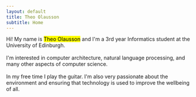 ```yaml
---
layout: default
title: Theo Olausson
subtitle: Home
---
```

<p> Hi!
    My name is <mark>Theo Olausson</mark> and I'm a 3rd year Informatics student at the University of Edinburgh.
    <br><br>
    I'm interested in computer architecture, natural language processing, and
    many other aspects of computer science.
    <br><br>
    In my free time I play the guitar. I'm also
    very passionate about the environment and ensuring that technology is used
    to improve the wellbeing of all.
</p>

